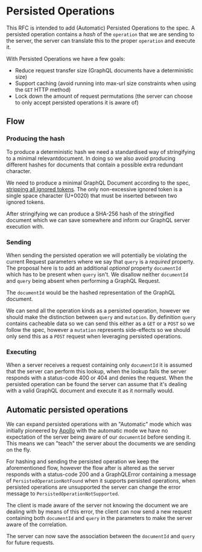# Persisted Operations

This RFC is intended to add (Automatic) Persisted Operations to the spec. A persisted operation contains
a _hash_ of the `operation` that we are sending to the server, the server can translate this to the proper
`operation` and execute it.

With Persisted Operations we have a few goals:

- Reduce request transfer size (GraphQL documents have a deterministic size)
- Support caching (avoid running into max-url size constraints when using the `GET` HTTP method)
- Lock down the amount of request permutations (the server can choose to only accept persisted operations it is aware of)

## Flow

### Producing the hash

To produce a deterministic hash we need a standardised way of stringifying to a minimal relevantdocument.
In doing so we also avoid producing different hashes for documents that contain a possible extra redundant character.

We need to produce a minimal GraphQL Document according to the spec, [stripping all ignored tokens](https://spec.graphql.org/October2021/#sec-Language.Source-Text.Ignored-Tokens).
The only non-excessive ignored token is a single space character (U+0020) that must be inserted between two ignored tokens.

After stringifying we can produce a SHA-256 hash of the stringified document which we can save somewhere and inform our GraphQL server execution with.

### Sending

When sending the persisted operation we will potentially be violating the current Request parameters where we say that `query`
is a _required_ property. The proposal here is to add an additional _optional_ property `documentId` which has to be present
when `query` isn't. We disallow neither `documentId` and `query` being absent when performing a GraphQL Request.

The `documentId` would be the hashed representation of the GraphQL document.

We can send all the operation kinds as a persisted operation, however we should make the distinction between `query` and `mutation`.
By definition `query` contains cacheable data so we can send this either as a `GET` or a `POST` so we follow the spec, however a
`mutation` represents side-effects so we should only send this as a `POST` request when leveraging persisted operations.

### Executing

When a server receives a request containing only `documentId` it is assumed that the server can perform this lookup, when the lookup
fails the server responds with a status-code 400 or 404 and denies the request. When the persisted operation can be found the server
can assume that it's dealing with a valid GraphQL document and execute it as it normally would.

## Automatic persisted operations

We can expand persisted operations with an "Automatic" mode which was initially pioneered by [Apollo](https://www.apollographql.com/docs/apollo-server/performance/apq/)
with the automatic mode we have no expectation of the server being aware of our `documentId` before sending it. This means we
can "teach" the server about the documents we are sending on the fly.

For hashing and sending the persisted operation we keep the aforementioned flow, however the flow after is altered as the server
responds with a status-code 200 and a GraphQLError containing a message of `PersistedOperationNotFound` when it supports persisted
operations, when persisted operations are unsupported the server can change the error message to `PersistedOperationNotSupported`.

The client is made aware of the server not knowing the document we are dealing with by means of this error, the client can now send
a new request containing both `documentId` and `query` in the parameters to make the server aware of the correlation.

The server can now save the association between the `documentId` and `query` for future requests.
